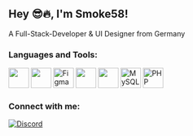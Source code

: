 ## Hey 😎🔥, I'm Smoke58!

A Full-Stack-Developer & UI Designer from Germany

### Languages and Tools:
<p align="left">
  <img src="https://cdn.jsdelivr.net/gh/devicons/devicon/icons/html5/html5-original.svg" height="40"/>
  <img src="https://cdn.jsdelivr.net/gh/devicons/devicon/icons/css3/css3-original.svg" height="40"/>
  <img src="https://cdn.jsdelivr.net/gh/devicons/devicon/icons/figma/figma-original.svg" height="40" alt="Figma" />
  <img src="https://cdn.jsdelivr.net/gh/devicons/devicon/icons/javascript/javascript-original.svg" height="40"/>
  <img src="https://cdn.jsdelivr.net/gh/devicons/devicon/icons/lua/lua-original.svg" height="40"/>
  <img src="https://www.vectorlogo.zone/logos/mysql/mysql-ar21.svg" alt="MySQL" height="40" />
  <img src="https://www.vectorlogo.zone/logos/php/php-icon.svg" alt="PHP" height="40" />
</p>

### Connect with me:
[![Discord](https://img.shields.io/badge/Discord-5865F2?style=for-the-badge&logo=discord&logoColor=white)](https://discord.com/users/1007232883708153926/)
